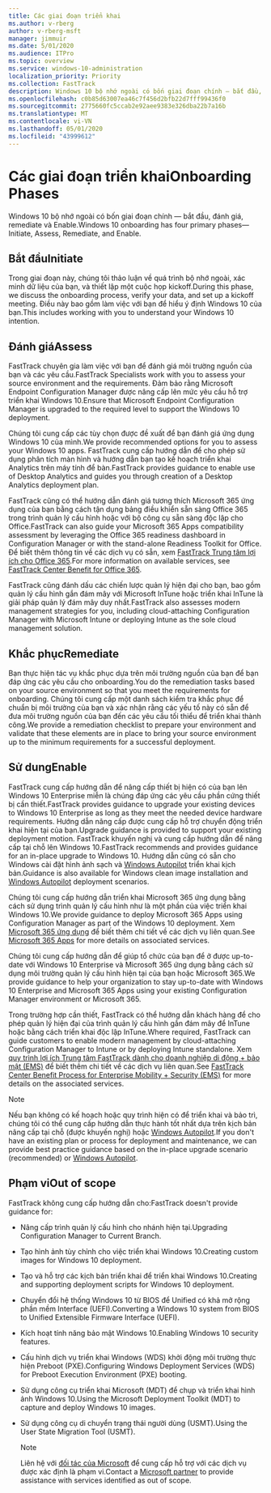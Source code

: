 ```yaml
---
title: Các giai đoạn triển khai
ms.author: v-rberg
author: v-rberg-msft
manager: jimmuir
ms.date: 5/01/2020
ms.audience: ITPro
ms.topic: overview
ms.service: windows-10-administration
localization_priority: Priority
ms.collection: FastTrack
description: Windows 10 bộ nhớ ngoài có bốn giai đoạn chính — bắt đầu, đánh giá, remediate và Enable.
ms.openlocfilehash: c0b85d63007ea46c7f456d2bfb22d7fff99436f0
ms.sourcegitcommit: 2775660fc5ccab2e92aee9383e326dba22b7a16b
ms.translationtype: MT
ms.contentlocale: vi-VN
ms.lasthandoff: 05/01/2020
ms.locfileid: "43999612"
---
```

# <a name="onboarding-phases"></a><span data-ttu-id="0f9ad-103">Các giai đoạn triển khai</span><span class="sxs-lookup"><span data-stu-id="0f9ad-103">Onboarding Phases</span></span>

<span data-ttu-id="0f9ad-104">Windows 10 bộ nhớ ngoài có bốn giai đoạn chính — bắt đầu, đánh giá, remediate và Enable.</span><span class="sxs-lookup"><span data-stu-id="0f9ad-104">Windows 10 onboarding has four primary phases—Initiate, Assess, Remediate, and Enable.</span></span>

## <a name="initiate"></a><span data-ttu-id="0f9ad-105">Bắt đầu</span><span class="sxs-lookup"><span data-stu-id="0f9ad-105">Initiate</span></span>

<span data-ttu-id="0f9ad-106">Trong giai đoạn này, chúng tôi thảo luận về quá trình bộ nhớ ngoài, xác minh dữ liệu của bạn, và thiết lập một cuộc họp kickoff.</span><span class="sxs-lookup"><span data-stu-id="0f9ad-106">During this phase, we discuss the onboarding process, verify your data, and set up a kickoff meeting.</span></span> <span data-ttu-id="0f9ad-107">Điều này bao gồm làm việc với bạn để hiểu ý định Windows 10 của bạn.</span><span class="sxs-lookup"><span data-stu-id="0f9ad-107">This includes working with you to understand your Windows 10 intention.</span></span>

## <a name="assess"></a><span data-ttu-id="0f9ad-108">Đánh giá</span><span class="sxs-lookup"><span data-stu-id="0f9ad-108">Assess</span></span>

<span data-ttu-id="0f9ad-109">FastTrack chuyên gia làm việc với bạn để đánh giá môi trường nguồn của bạn và các yêu cầu.</span><span class="sxs-lookup"><span data-stu-id="0f9ad-109">FastTrack Specialists work with you to assess your source environment and the requirements.</span></span> <span data-ttu-id="0f9ad-110">Đảm bảo rằng Microsoft Endpoint Configuration Manager được nâng cấp lên mức yêu cầu hỗ trợ triển khai Windows 10.</span><span class="sxs-lookup"><span data-stu-id="0f9ad-110">Ensure that Microsoft Endpoint Configuration Manager is upgraded to the required level to support the Windows 10 deployment.</span></span> 

<span data-ttu-id="0f9ad-111">Chúng tôi cung cấp các tùy chọn được đề xuất để bạn đánh giá ứng dụng Windows 10 của mình.</span><span class="sxs-lookup"><span data-stu-id="0f9ad-111">We provide recommended options for you to assess your Windows 10 apps.</span></span> <span data-ttu-id="0f9ad-112">FastTrack cung cấp hướng dẫn để cho phép sử dụng phân tích màn hình và hướng dẫn bạn tạo kế hoạch triển khai Analytics trên máy tính để bàn.</span><span class="sxs-lookup"><span data-stu-id="0f9ad-112">FastTrack provides guidance to enable use of Desktop Analytics and guides you through creation of a Desktop Analytics deployment plan.</span></span>

<span data-ttu-id="0f9ad-113">FastTrack cũng có thể hướng dẫn đánh giá tương thích Microsoft 365 ứng dụng của bạn bằng cách tận dụng bảng điều khiển sẵn sàng Office 365 trong trình quản lý cấu hình hoặc với bộ công cụ sẵn sàng độc lập cho Office.</span><span class="sxs-lookup"><span data-stu-id="0f9ad-113">FastTrack can also guide your Microsoft 365 Apps compatibility assessment by leveraging the Office 365 readiness dashboard in Configuration Manager or with the stand-alone Readiness Toolkit for Office.</span></span> <span data-ttu-id="0f9ad-114">Để biết thêm thông tin về các dịch vụ có sẵn, xem [FastTrack Trung tâm lợi ích cho Office 365](O365-fasttrack-benefit-for-office-365.md).</span><span class="sxs-lookup"><span data-stu-id="0f9ad-114">For more information on available services, see [FastTrack Center Benefit for Office 365](O365-fasttrack-benefit-for-office-365.md).</span></span> 

<span data-ttu-id="0f9ad-115">FastTrack cũng đánh dấu các chiến lược quản lý hiện đại cho bạn, bao gồm quản lý cấu hình gắn đám mây với Microsoft InTune hoặc triển khai InTune là giải pháp quản lý đám mây duy nhất.</span><span class="sxs-lookup"><span data-stu-id="0f9ad-115">FastTrack also assesses modern management strategies for you, including cloud-attaching Configuration Manager with Microsoft Intune or deploying Intune as the sole cloud management solution.</span></span>

## <a name="remediate"></a><span data-ttu-id="0f9ad-116">Khắc phục</span><span class="sxs-lookup"><span data-stu-id="0f9ad-116">Remediate</span></span>

<span data-ttu-id="0f9ad-117">Bạn thực hiện tác vụ khắc phục dựa trên môi trường nguồn của bạn để bạn đáp ứng các yêu cầu cho onboarding.</span><span class="sxs-lookup"><span data-stu-id="0f9ad-117">You do the remediation tasks based on your source environment so that you meet the requirements for onboarding.</span></span> <span data-ttu-id="0f9ad-118">Chúng tôi cung cấp một danh sách kiểm tra khắc phục để chuẩn bị môi trường của bạn và xác nhận rằng các yếu tố này có sẵn để đưa môi trường nguồn của bạn đến các yêu cầu tối thiểu để triển khai thành công.</span><span class="sxs-lookup"><span data-stu-id="0f9ad-118">We provide a remediation checklist to prepare your environment and validate that these elements are in place to bring your source environment up to the minimum requirements for a successful deployment.</span></span> 

## <a name="enable"></a><span data-ttu-id="0f9ad-119">Sử dung</span><span class="sxs-lookup"><span data-stu-id="0f9ad-119">Enable</span></span>

<span data-ttu-id="0f9ad-120">FastTrack cung cấp hướng dẫn để nâng cấp thiết bị hiện có của bạn lên Windows 10 Enterprise miễn là chúng đáp ứng các yêu cầu phần cứng thiết bị cần thiết.</span><span class="sxs-lookup"><span data-stu-id="0f9ad-120">FastTrack provides guidance to upgrade your existing devices to Windows 10 Enterprise as long as they meet the needed device hardware requirements.</span></span> <span data-ttu-id="0f9ad-121">Hướng dẫn nâng cấp được cung cấp hỗ trợ chuyển động triển khai hiện tại của bạn.</span><span class="sxs-lookup"><span data-stu-id="0f9ad-121">Upgrade guidance is provided to support your existing deployment motion.</span></span> <span data-ttu-id="0f9ad-122">FastTrack khuyến nghị và cung cấp hướng dẫn để nâng cấp tại chỗ lên Windows 10.</span><span class="sxs-lookup"><span data-stu-id="0f9ad-122">FastTrack recommends and provides guidance for an in-place upgrade to Windows 10.</span></span> <span data-ttu-id="0f9ad-123">Hướng dẫn cũng có sẵn cho Windows cài đặt hình ảnh sạch và [Windows Autopilot](EMS-onboarding-phases.md#windows-autopilot) triển khai kịch bản.</span><span class="sxs-lookup"><span data-stu-id="0f9ad-123">Guidance is also available for Windows clean image installation and [Windows Autopilot](EMS-onboarding-phases.md#windows-autopilot) deployment scenarios.</span></span> 

<span data-ttu-id="0f9ad-124">Chúng tôi cung cấp hướng dẫn triển khai Microsoft 365 ứng dụng bằng cách sử dụng trình quản lý cấu hình như là một phần của việc triển khai Windows 10.</span><span class="sxs-lookup"><span data-stu-id="0f9ad-124">We provide guidance to deploy Microsoft 365 Apps using Configuration Manager as part of the Windows 10 deployment.</span></span> <span data-ttu-id="0f9ad-125">Xem [Microsoft 365 ứng dụng](O365-onboarding-and-migration.md#microsoft-365-apps) để biết thêm chi tiết về các dịch vụ liên quan.</span><span class="sxs-lookup"><span data-stu-id="0f9ad-125">See [Microsoft 365 Apps](O365-onboarding-and-migration.md#microsoft-365-apps) for more details on associated services.</span></span>

<span data-ttu-id="0f9ad-126">Chúng tôi cung cấp hướng dẫn để giúp tổ chức của bạn để ở được up-to-date với Windows 10 Enterprise và Microsoft 365 ứng dụng bằng cách sử dụng môi trường quản lý cấu hình hiện tại của bạn hoặc Microsoft 365.</span><span class="sxs-lookup"><span data-stu-id="0f9ad-126">We provide guidance to help your organization to stay up-to-date with Windows 10 Enterprise and Microsoft 365 Apps using your existing Configuration Manager environment or Microsoft 365.</span></span>

<span data-ttu-id="0f9ad-127">Trong trường hợp cần thiết, FastTrack có thể hướng dẫn khách hàng để cho phép quản lý hiện đại của trình quản lý cấu hình gắn đám mây để InTune hoặc bằng cách triển khai độc lập InTune.</span><span class="sxs-lookup"><span data-stu-id="0f9ad-127">Where required, FastTrack can guide customers to enable modern management by cloud-attaching Configuration Manager to Intune or by deploying Intune standalone.</span></span> <span data-ttu-id="0f9ad-128">Xem [quy trình lợi ích Trung tâm FastTrack dành cho doanh nghiệp di động + bảo mật (EMS)](EMS-fasttrack-process.md) để biết thêm chi tiết về các dịch vụ liên quan.</span><span class="sxs-lookup"><span data-stu-id="0f9ad-128">See [FastTrack Center Benefit Process for Enterprise Mobility + Security (EMS)](EMS-fasttrack-process.md) for more details on the associated services.</span></span>

> [!NOTE]
> <span data-ttu-id="0f9ad-129">Nếu bạn không có kế hoạch hoặc quy trình hiện có để triển khai và bảo trì, chúng tôi có thể cung cấp hướng dẫn thực hành tốt nhất dựa trên kịch bản nâng cấp tại chỗ (được khuyến nghị) hoặc [Windows Autopilot](EMS-onboarding-phases.md#windows-autopilot).</span><span class="sxs-lookup"><span data-stu-id="0f9ad-129">If you don't have an existing plan or process for deployment and maintenance, we can provide best practice guidance based on the in-place upgrade scenario (recommended) or [Windows Autopilot](EMS-onboarding-phases.md#windows-autopilot).</span></span>

## <a name="out-of-scope"></a><span data-ttu-id="0f9ad-130">Phạm vi</span><span class="sxs-lookup"><span data-stu-id="0f9ad-130">Out of scope</span></span>

<span data-ttu-id="0f9ad-131">FastTrack không cung cấp hướng dẫn cho:</span><span class="sxs-lookup"><span data-stu-id="0f9ad-131">FastTrack doesn't provide guidance for:</span></span>

- <span data-ttu-id="0f9ad-132">Nâng cấp trình quản lý cấu hình cho nhánh hiện tại.</span><span class="sxs-lookup"><span data-stu-id="0f9ad-132">Upgrading Configuration Manager to Current Branch.</span></span>
- <span data-ttu-id="0f9ad-133">Tạo hình ảnh tùy chỉnh cho việc triển khai Windows 10.</span><span class="sxs-lookup"><span data-stu-id="0f9ad-133">Creating custom images for Windows 10 deployment.</span></span>
- <span data-ttu-id="0f9ad-134">Tạo và hỗ trợ các kịch bản triển khai để triển khai Windows 10.</span><span class="sxs-lookup"><span data-stu-id="0f9ad-134">Creating and supporting deployment scripts for Windows 10 deployment.</span></span>
- <span data-ttu-id="0f9ad-135">Chuyển đổi hệ thống Windows 10 từ BIOS để Unified có khả mở rộng phần mềm Interface (UEFI).</span><span class="sxs-lookup"><span data-stu-id="0f9ad-135">Converting a Windows 10 system from BIOS to Unified Extensible Firmware Interface (UEFI).</span></span>
- <span data-ttu-id="0f9ad-136">Kích hoạt tính năng bảo mật Windows 10.</span><span class="sxs-lookup"><span data-stu-id="0f9ad-136">Enabling Windows 10 security features.</span></span> 
- <span data-ttu-id="0f9ad-137">Cấu hình dịch vụ triển khai Windows (WDS) khởi động môi trường thực hiện Preboot (PXE).</span><span class="sxs-lookup"><span data-stu-id="0f9ad-137">Configuring Windows Deployment Services (WDS) for Preboot Execution Environment (PXE) booting.</span></span>
- <span data-ttu-id="0f9ad-138">Sử dụng công cụ triển khai Microsoft (MDT) để chụp và triển khai hình ảnh Windows 10.</span><span class="sxs-lookup"><span data-stu-id="0f9ad-138">Using the Microsoft Deployment Toolkit (MDT) to capture and deploy Windows 10 images.</span></span>
- <span data-ttu-id="0f9ad-139">Sử dụng công cụ di chuyển trạng thái người dùng (USMT).</span><span class="sxs-lookup"><span data-stu-id="0f9ad-139">Using the User State Migration Tool (USMT).</span></span>

  > [!NOTE]
  > <span data-ttu-id="0f9ad-140">Liên hệ với [đối tác của Microsoft](https://go.microsoft.com/fwlink/?linkid=2080150) để cung cấp hỗ trợ với các dịch vụ được xác định là phạm vi.</span><span class="sxs-lookup"><span data-stu-id="0f9ad-140">Contact a [Microsoft partner](https://go.microsoft.com/fwlink/?linkid=2080150) to provide assistance with services identified as out of scope.</span></span>

 